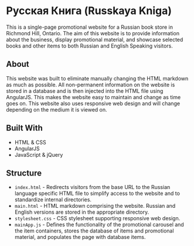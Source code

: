 Русская Книга (Russkaya Kniga)
==============
This is a single-page promotional website for a Russian book store in Richmond Hill, Ontario. The aim of this website is to provide information about the business, display promotional material, and showcase selected books and other items to both Russian and English Speaking visitors.

About
--------------
This website was built to eliminate manually changing the HTML markdown as much as possible. All non-permanent information on the website is stored in a database and is then injected into the HTML file using AngularJS. This makes the website easy to maintain and change as time goes on.
This website also uses responsive web design and will change depending on the medium it is viewed on.

Built With
--------------
- HTML & CSS
- AngularJS
- JavaScript & jQuery

Structure
--------------
- `index.html` - Redirects visitors from the base URL to the Russian language specific HTML file to simplify access to the website and to standardize internal directories.
- `main.html` - HTML markdown comprising the website. Russian and English versions are stored in the appropriate directory.
- `stylesheet.css` - CSS stylesheet supporting responsive web design.
- `mainApp.js` - Defines the functionality of the promotional carousel and the item containers, stores the database of items and promotional material, and populates the page with database items.